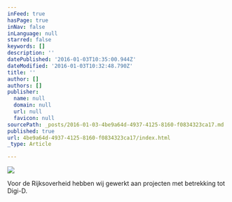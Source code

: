 ```yaml
---
inFeed: true
hasPage: true
inNav: false
inLanguage: null
starred: false
keywords: []
description: ''
datePublished: '2016-01-03T10:35:00.944Z'
dateModified: '2016-01-03T10:32:48.790Z'
title: ''
author: []
authors: []
publisher:
  name: null
  domain: null
  url: null
  favicon: null
sourcePath: _posts/2016-01-03-4be9a64d-4937-4125-8160-f0834323ca17.md
published: true
url: 4be9a64d-4937-4125-8160-f0834323ca17/index.html
_type: Article

---
```

![](https://the-grid-user-content.s3-us-west-2.amazonaws.com/26feac38-a1bc-4041-ab39-2bef45013a5f.png)

Voor de Rijksoverheid hebben wij gewerkt aan projecten met betrekking tot Digi-D.